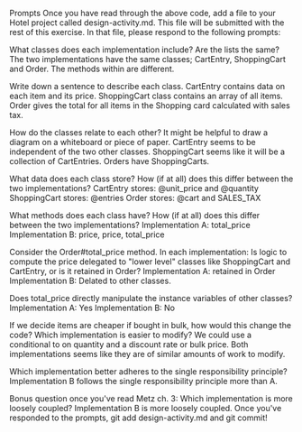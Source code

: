 Prompts
Once you have read through the above code, add a file to your Hotel project called design-activity.md. This file will be submitted with the rest of this exercise. In that file, please respond to the following prompts:

What classes does each implementation include? Are the lists the same?
  The two implementations have the same classes; CartEntry, ShoppingCart and Order. The methods within are different.

Write down a sentence to describe each class.
  CartEntry contains data on each item and its price.
  ShoppingCart class contains an array of all items.
  Order gives the total for all items in the Shopping card calculated with sales tax.

How do the classes relate to each other? It might be helpful to draw a diagram on a whiteboard or piece of paper.
  CartEntry seems to be independent of the two other classes.
  ShoppingCart seems like it will be a collection of CartEntries.
  Orders have ShoppingCarts.

What data does each class store? How (if at all) does this differ between the two implementations?
    CartEntry stores: @unit_price and @quantity
    ShoppingCart stores: @entries
    Order stores: @cart and SALES_TAX

What methods does each class have? How (if at all) does this differ between the two implementations?
  Implementation A: total_price
  Implementation B: price, price, total_price

Consider the Order#total_price method. In each implementation:
Is logic to compute the price delegated to "lower level" classes like ShoppingCart and CartEntry, or is it retained in Order?
  Implementation A: retained in Order
  Implementation B: Delated to other classes.

Does total_price directly manipulate the instance variables of other classes?
  Implementation A: Yes
  Implementation B: No

If we decide items are cheaper if bought in bulk, how would this change the code? Which implementation is easier to modify?
  We could use a conditional to on quantity and a discount rate or bulk price.
  Both implementations seems like they are of similar amounts of work to modify.

Which implementation better adheres to the single responsibility principle?
  Implementation B follows the single responsibility principle more than A.

Bonus question once you've read Metz ch. 3: Which implementation is more loosely coupled?
  Implementation B is more loosely coupled. 
Once you've responded to the prompts, git add design-activity.md and git commit!

